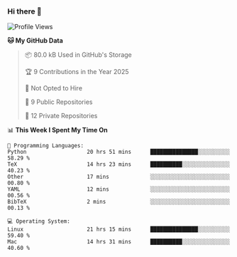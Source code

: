 ### Hi there 👋

<!--
**huayuan4396/huayuan4396** is a ✨ _special_ ✨ repository because its `README.md` (this file) appears on your GitHub profile.

Here are some ideas to get you started:

- 🔭 I’m currently working on ...
- 🌱 I’m currently learning ...
- 👯 I’m looking to collaborate on ...
- 🤔 I’m looking for help with ...
- 💬 Ask me about ...
- 📫 How to reach me: ...
- 😄 Pronouns: ...
- ⚡ Fun fact: ...
-->

<!--START_SECTION:waka-->
![Profile Views](http://img.shields.io/badge/Profile%20Views-0-blue)

**🐱 My GitHub Data** 

> 📦 80.0 kB Used in GitHub's Storage 
 > 
> 🏆 9 Contributions in the Year 2025
 > 
> 🚫 Not Opted to Hire
 > 
> 📜 9 Public Repositories 
 > 
> 🔑 12 Private Repositories 
 > 
📊 **This Week I Spent My Time On** 

```text
💬 Programming Languages: 
Python                   20 hrs 51 mins      ███████████████░░░░░░░░░░   58.29 % 
TeX                      14 hrs 23 mins      ██████████░░░░░░░░░░░░░░░   40.23 % 
Other                    17 mins             ░░░░░░░░░░░░░░░░░░░░░░░░░   00.80 % 
YAML                     12 mins             ░░░░░░░░░░░░░░░░░░░░░░░░░   00.56 % 
BibTeX                   2 mins              ░░░░░░░░░░░░░░░░░░░░░░░░░   00.13 % 

💻 Operating System: 
Linux                    21 hrs 15 mins      ███████████████░░░░░░░░░░   59.40 % 
Mac                      14 hrs 31 mins      ██████████░░░░░░░░░░░░░░░   40.60 % 
```


<!--END_SECTION:waka-->
